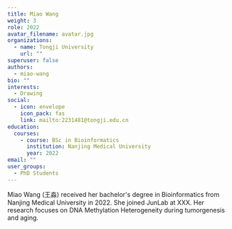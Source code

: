 ```yaml
---
title: Miao Wang
weight: 3
role: 2022
avatar_filename: avatar.jpg
organizations:
  - name: Tongji University
    url: ""
superuser: false
authors:
  - miao-wang
bio: ""
interests:
  - Drawing
social:
  - icon: envelope
    icon_pack: fas
    link: mailto:2231481@tongji.edu.cn
education:
  courses:
    - course: BSc in Bioinformatics
      institution: Nanjing Medical University
      year: 2022
email: ""
user_groups:
  - PhD Students
---
```

Miao Wang (王淼) received her bachelor's degree in Bioinformatics from Nanjing Medical University in 2022. She joined JunLab at XXX. Her research focuses on DNA Methylation Heterogeneity during tumorgenesis and aging.

